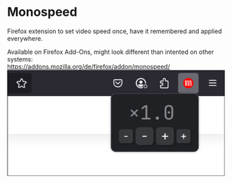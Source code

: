 # Monospeed
Firefox extension to set video speed once, have it remembered and applied everywhere.

Available on Firefox Add-Ons, might look different than intented on other systems:  
https://addons.mozilla.org/de/firefox/addon/monospeed/
![Screenshot](./screenshot.png)
